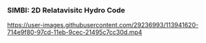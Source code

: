 ### SIMBI: 2D Relatavisitc Hydro Code

https://user-images.githubusercontent.com/29236993/113941620-714e9f80-97cd-11eb-9cec-21495c7cc30d.mp4

